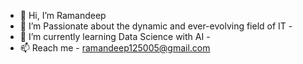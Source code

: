 - 👋 Hi, I’m Ramandeep
- 👀 I’m Passionate about the dynamic and ever-evolving field of IT -
- 🌱 I’m currently learning Data Science with AI -
- 📫 Reach me - ramandeep125005@gmail.com
